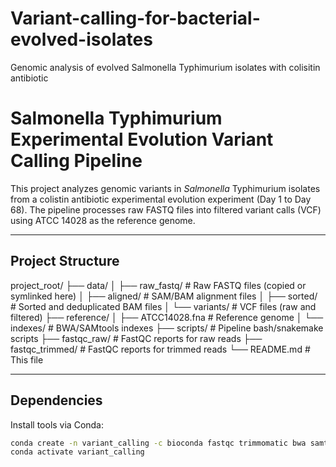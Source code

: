# Variant-calling-for-bacterial-evolved-isolates
Genomic analysis of evolved Salmonella Typhimurium isolates  with colisitin antibiotic
# Salmonella Typhimurium Experimental Evolution Variant Calling Pipeline

This project analyzes genomic variants in *Salmonella* Typhimurium isolates from a colistin antibiotic experimental evolution experiment (Day 1 to Day 68). The pipeline processes raw FASTQ files into filtered variant calls (VCF) using ATCC 14028 as the reference genome.

---

## **Project Structure**
project_root/
├── data/
│ ├── raw_fastq/ # Raw FASTQ files (copied or symlinked here)
│ ├── aligned/ # SAM/BAM alignment files
│ ├── sorted/ # Sorted and deduplicated BAM files
│ └── variants/ # VCF files (raw and filtered)
├── reference/
│ ├── ATCC14028.fna # Reference genome
│ └── indexes/ # BWA/SAMtools indexes
├── scripts/ # Pipeline bash/snakemake scripts
├── fastqc_raw/ # FastQC reports for raw reads
├── fastqc_trimmed/ # FastQC reports for trimmed reads
└── README.md # This file


---

## **Dependencies**
Install tools via Conda:
```bash
conda create -n variant_calling -c bioconda fastqc trimmomatic bwa samtools picard bcftools
conda activate variant_calling

